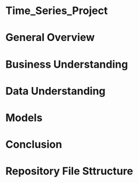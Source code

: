# Time_Series_Project

# General Overview

# Business Understanding

# Data Understanding

# Models

# Conclusion

# Repository File Sttructure

